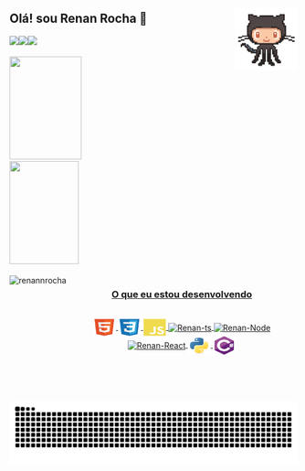  ### <img align='right' src="https://raw.githubusercontent.com/iCharlesZ/FigureBed/master/img/octocat.gif" width="110" alt="octocat.gif">
 ## Olá! sou Renan Rocha 🫡

<div>
<a href="https://www.instagram.com/mrenan_r/" target="_blank"><img src="https://img.shields.io/badge/-Instagram-%23E4405F?style=for-the-badge&logo=instagram&logoColor=white" target="_blank"></a><a href = "mailto:renanrocha8897@gmail.com"><img src="https://img.shields.io/badge/-Gmail-%23333?style=for-the-badge&logo=gmail&logoColor=white" target="_blank"></a><a href="https://www.linkedin.com/in/m%C3%A1rcio-renan-271a09249/" target="_blank"><img src="https://img.shields.io/badge/-LinkedIn-%230077B5?style=for-the-badge&logo=linkedin&logoColor=white" target="_blank"></a>
</div>
<br>

<div>
 <a href="https://github.com/renannrocha">
 <img height="180em" width="50%" src="https://github-readme-stats.vercel.app/api?username=renannrocha&show_icons=true&theme=dark&include_all_commits=true&count_private=true"/>
 <img height="180em" width="48.9%" src="https://github-readme-stats.vercel.app/api/top-langs/?username=renannrocha&layout=compact&langs_count=7&theme=dark"/>
  <div align="center">
 <div style="display: inline_block"><br>
  <img  align="left" height="167" src="https://github-readme-streak-stats.herokuapp.com/?user=renannrocha&theme=dark" alt="renannrocha">
  <h3 align="center">O que eu estou desenvolvendo</h3><br>
  <img align="center" alt="Renan-HTML" height="30" width="40" src="https://raw.githubusercontent.com/devicons/devicon/master/icons/html5/html5-original.svg">
  <img align="center" alt="Renan-CSS" height="30" width="40" src="https://raw.githubusercontent.com/devicons/devicon/master/icons/css3/css3-original.svg">
  <img align="center" alt="Renan-Js" height="30" width="40" src="https://raw.githubusercontent.com/devicons/devicon/master/icons/javascript/javascript-plain.svg">
  <img align="center" alt="Renan-ts" height="30" width="40" src="https://cdn.jsdelivr.net/gh/devicons/devicon/icons/typescript/typescript-original.svg">
  <img align="center" alt="Renan-Node" height="33" width="40" src="https://cdn.jsdelivr.net/gh/devicons/devicon/icons/nodejs/nodejs-original.svg">
  <img align="center" alt="Renan-React" height="33" width="40" src="https://cdn.jsdelivr.net/gh/devicons/devicon/icons/react/react-original.svg">
  <img align="center" alt="Renan-Python" height="33" width="40" src="https://raw.githubusercontent.com/devicons/devicon/master/icons/python/python-original.svg">
  <img align="center" alt="Renan-Csharp" height="33" width="40" src="https://raw.githubusercontent.com/devicons/devicon/master/icons/csharp/csharp-original.svg">
</div>
</div><br><br><br>
 
##
  
<div align="center"> 
  
 
  ![Snake animation](https://github.com/renannrocha/renannrocha/blob/output/github-contribution-grid-snake.svg)
 
</div>
